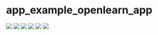 # app_example_openlearn_app

<p align="left">
<img src="assets/images/Capture4.PNG"/>
<img src="assets/images/Capture3.PNG"/>
<img src="assets/images/Capture1.PNG"/>
<img src="assets/images/Capture2.PNG"/>
<img src="assets/images/Capture5.PNG"/>
<img src="assets/images/Capture6.PNG"/>

</p>


